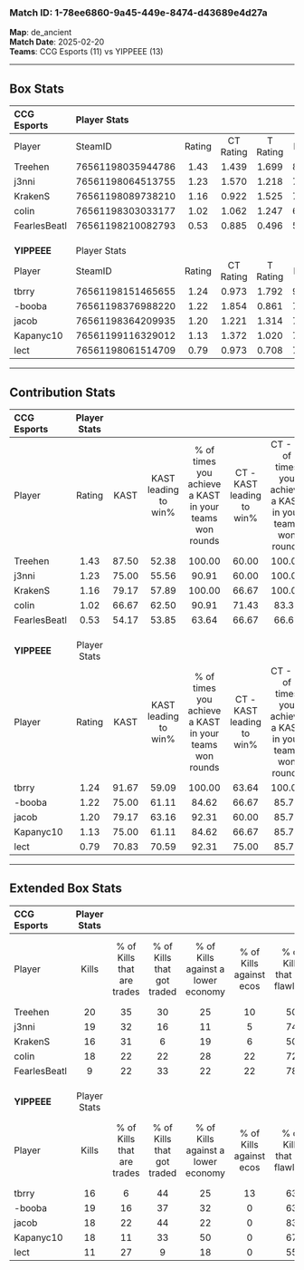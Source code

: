 ### Match ID: 1-78ee6860-9a45-449e-8474-d43689e4d27a  
**Map**: de_ancient  
**Match Date**: 2025-02-20  
**Teams**: CCG Esports (11) vs YIPPEEE (13)  

---  

## Box Stats  

| **CCG Esports** | Player Stats      |        |           |          |       |      |       |         |        |      |     |
| :- | :- | :-: | :-: | :-: | :-: | :-: | :-: | :-: | :-: | :-: | :-: |
| Player          | SteamID           | Rating | CT Rating | T Rating | KAST  | ADR  | Kills | Assists | Deaths | K/D  | HS% |
| Treehen         | 76561198035944786 |  1.43  |   1.439   |  1.699   | 87.50 | 96.9 |  20   |    9    |   15   | 1.33 | 65  |
| j3nni           | 76561198064513755 |  1.23  |   1.570   |  1.218   | 75.00 | 83.1 |  19   |    7    |   16   | 1.19 | 42  |
| KrakenS         | 76561198089738210 |  1.16  |   0.922   |  1.525   | 79.17 | 72.0 |  16   |    5    |   14   | 1.14 | 56  |
| coIin           | 76561198303033177 |  1.02  |   1.062   |  1.247   | 66.67 | 65.0 |  18   |    4    |   18   | 1.00 | 55  |
| FearlesBeatl    | 76561198210082793 |  0.53  |   0.885   |  0.496   | 54.17 | 49.9 |   9   |    9    |   20   | 0.45 | 55  |
|                 |                   |        |           |          |       |      |       |         |        |      |     |
|                 |                   |        |           |          |       |      |       |         |        |      |     |
|                 |                   |        |           |          |       |      |       |         |        |      |     |
| **YIPPEEE**     | Player Stats      |        |           |          |       |      |       |         |        |      |     |
| Player          | SteamID           | Rating | CT Rating | T Rating | KAST  | ADR  | Kills | Assists | Deaths | K/D  | HS% |
| tbrry           | 76561198151465655 |  1.24  |   0.973   |  1.792   | 91.67 | 82.8 |  16   |    6    |   16   | 1.00 | 50  |
| -booba          | 76561198376988220 |  1.22  |   1.854   |  0.861   | 75.00 | 91.7 |  19   |    7    |   18   | 1.06 | 31  |
| jacob           | 76561198364209935 |  1.20  |   1.221   |  1.314   | 79.17 | 78.7 |  18   |    4    |   16   | 1.13 | 38  |
| Kapanyc10       | 76561199116329012 |  1.13  |   1.372   |  1.020   | 75.00 | 79.8 |  18   |    4    |   18   | 1.00 | 83  |
| lect            | 76561198061514709 |  0.79  |   0.973   |  0.708   | 70.83 | 44.0 |  11   |    3    |   15   | 0.73 | 27  |
---  

## Contribution Stats  

| **CCG Esports** | Player Stats |       |                      |                                                        |                           |                                                             |                          |                                                            |
| :- | :-: | :-: | :-: | :-: | :-: | :-: | :-: | :-: |
| Player          |    Rating    | KAST  | KAST leading to win% | % of times you achieve a KAST in your teams won rounds | CT - KAST leading to win% | CT - % of times you achieve a KAST in your teams won rounds | T - KAST leading to win% | T - % of times you achieve a KAST in your teams won rounds |
| Treehen         |     1.43     | 87.50 |        52.38         |                         100.00                         |           60.00           |                           100.00                            |          45.45           |                           100.00                           |
| j3nni           |     1.23     | 75.00 |        55.56         |                         90.91                          |           60.00           |                           100.00                            |          50.00           |                           80.00                            |
| KrakenS         |     1.16     | 79.17 |        57.89         |                         100.00                         |           66.67           |                           100.00                            |          50.00           |                           100.00                           |
| coIin           |     1.02     | 66.67 |        62.50         |                         90.91                          |           71.43           |                            83.33                            |          55.56           |                           100.00                           |
| FearlesBeatl    |     0.53     | 54.17 |        53.85         |                         63.64                          |           66.67           |                            66.67                            |          42.86           |                           60.00                            |
|                 |              |       |                      |                                                        |                           |                                                             |                          |                                                            |
|                 |              |       |                      |                                                        |                           |                                                             |                          |                                                            |
|                 |              |       |                      |                                                        |                           |                                                             |                          |                                                            |
| **YIPPEEE**     | Player Stats |       |                      |                                                        |                           |                                                             |                          |                                                            |
| Player          |    Rating    | KAST  | KAST leading to win% | % of times you achieve a KAST in your teams won rounds | CT - KAST leading to win% | CT - % of times you achieve a KAST in your teams won rounds | T - KAST leading to win% | T - % of times you achieve a KAST in your teams won rounds |
| tbrry           |     1.24     | 91.67 |        59.09         |                         100.00                         |           63.64           |                           100.00                            |          54.55           |                           100.00                           |
| -booba          |     1.22     | 75.00 |        61.11         |                         84.62                          |           66.67           |                            85.71                            |          55.56           |                           83.33                            |
| jacob           |     1.20     | 79.17 |        63.16         |                         92.31                          |           60.00           |                            85.71                            |          66.67           |                           100.00                           |
| Kapanyc10       |     1.13     | 75.00 |        61.11         |                         84.62                          |           66.67           |                            85.71                            |          55.56           |                           83.33                            |
| lect            |     0.79     | 70.83 |        70.59         |                         92.31                          |           75.00           |                            85.71                            |          66.67           |                           100.00                           |
---  

## Extended Box Stats  

| **CCG Esports** | Player Stats |                            |                            |                                    |                         |                              |                                 |        |                             |                                     |                          |                               |                            |
| :- | :-: | :-: | :-: | :-: | :-: | :-: | :-: | :-: | :-: | :-: | :-: | :-: | :-: |
| Player          |    Kills     | % of Kills that are trades | % of Kills that got traded | % of Kills against a lower economy | % of Kills against ecos | % of Kills that are flawless | % of Kills that are close duels | Deaths | % of Deaths that get traded | % of Deaths against a lower economy | % of Deaths against ecos | % of Deaths that are flawless | % of Deaths that are close |
| Treehen         |      20      |             35             |             30             |                 25                 |           10            |              50              |                0                |   15   |             40              |                 13                  |            0             |              60               |             7              |
| j3nni           |      19      |             32             |             16             |                 11                 |            5            |              74              |               11                |   16   |             44              |                 19                  |            0             |              50               |             13             |
| KrakenS         |      16      |             31             |             6              |                 19                 |            6            |              50              |               19                |   14   |             21              |                 14                  |            0             |              64               |             7              |
| coIin           |      18      |             22             |             22             |                 28                 |           22            |              72              |                6                |   18   |             33              |                 17                  |            6             |              72               |             6              |
| FearlesBeatl    |      9       |             22             |             33             |                 22                 |           22            |              78              |                0                |   20   |             35              |                 15                  |            0             |              75               |             5              |
|                 |              |                            |                            |                                    |                         |                              |                                 |        |                             |                                     |                          |                               |                            |
|                 |              |                            |                            |                                    |                         |                              |                                 |        |                             |                                     |                          |                               |                            |
|                 |              |                            |                            |                                    |                         |                              |                                 |        |                             |                                     |                          |                               |                            |
| **YIPPEEE**     | Player Stats |                            |                            |                                    |                         |                              |                                 |        |                             |                                     |                          |                               |                            |
| Player          |    Kills     | % of Kills that are trades | % of Kills that got traded | % of Kills against a lower economy | % of Kills against ecos | % of Kills that are flawless | % of Kills that are close duels | Deaths | % of Deaths that get traded | % of Deaths against a lower economy | % of Deaths against ecos | % of Deaths that are flawless | % of Deaths that are close |
| tbrry           |      16      |             6              |             44             |                 25                 |           13            |              63              |                6                |   16   |             38              |                 19                  |            6             |              56               |             19             |
| -booba          |      19      |             16             |             37             |                 32                 |            0            |              63              |                5                |   18   |             17              |                 17                  |            0             |              67               |             11             |
| jacob           |      18      |             22             |             44             |                 22                 |            0            |              83              |                6                |   16   |             19              |                 19                  |            0             |              69               |             6              |
| Kapanyc10       |      18      |             11             |             33             |                 50                 |            0            |              67              |               11                |   18   |             17              |                 22                  |            0             |              61               |             0              |
| lect            |      11      |             27             |             9              |                 18                 |            0            |              55              |                9                |   15   |             13              |                 20                  |            0             |              67               |             0              |
